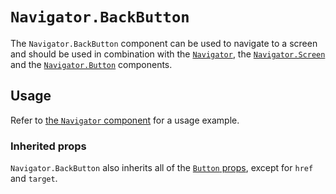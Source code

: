 # `Navigator.BackButton`

The `Navigator.BackButton` component can be used to navigate to a screen and should be used in combination with the [`Navigator`](/packages/components/src/navigator/navigator/README.md), the [`Navigator.Screen`](/packages/components/src/navigator/navigator-screen/README.md) and the [`Navigator.Button`](/packages/components/src/navigator/navigator-button/README.md) components.

## Usage

Refer to [the `Navigator` component](/packages/components/src/navigator/navigator/README.md#usage) for a usage example.

### Inherited props

`Navigator.BackButton` also inherits all of the [`Button` props](/packages/components/src/button/README.md#props), except for `href` and `target`.
